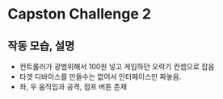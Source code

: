 # Capston Challenge 2
## 작동 모습, 설명
- 컨트롤러가 광범위해서 100원 넣고 게임하던 오락기 컨셉으로 잡음
- 타겟 디바이스를 만들수는 없어서 인터페이스만 짜놓음.
- 좌, 우 움직임과 공격, 점프 버튼 존재